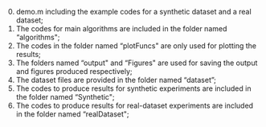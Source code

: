 0. demo.m including the example codes for a synthetic dataset and a real dataset; 
1. The codes for main algorithms are included in the folder named “algorithms";
2. The codes in the folder named “plotFuncs" are only used for plotting the results;
3. The folders named “output" and “Figures" are used for saving the output and figures produced respectively;
4. The dataset files are provided in the folder named “dataset”;
5. The codes to produce results for synthetic experiments are included in the folder named “Synthetic"; 
6. The codes to produce results for real-dataset experiments are included in the folder named “realDataset"; 

